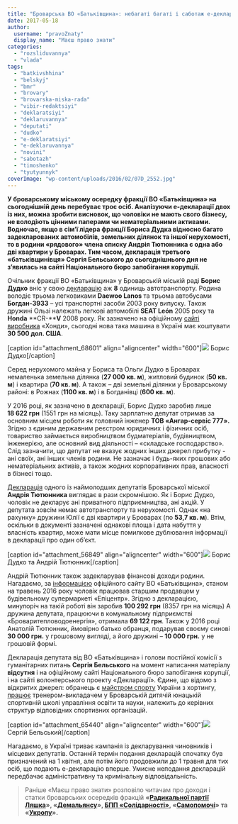 ```yaml
---
title: "Броварська ВО «Батьківщина»: небагаті багаті і саботаж е-декларування"
date: 2017-05-18
author: 
  username: "pravoZnaty"
  display_name: "Маєш право знати"
categories: 
  - "rozsliduvannya"
  - "vlada"
tags: 
  - "batkivshhina"
  - "belskyj"
  - "bmr"
  - "brovary"
  - "brovarska-miska-rada"
  - "vibir-redaktsiyi"
  - "deklaratsiyi"
  - "deklaruvannya"
  - "deputati"
  - "dudko"
  - "e-deklaratsiyi"
  - "e-deklaruvannya"
  - "novini"
  - "sabotazh"
  - "timoshenko"
  - "tyutyunnyk"
coverImage: "wp-content/uploads/2016/02/07D_2552.jpg"
---
```


**У броварському міському осередку фракції ВО «Батьківщина» на сьогоднішній день перебуває троє осіб. Аналізуючи е-декларації двох із них, можна зробити висновок, що чоловіки не мають свого бізнесу, не володіють цінними паперами чи нематеріальними активами. Водночас, якщо в сім’ї лідера фракції Бориса Дудка відносно багато задекларованих автомобілів, земельних ділянок та іншої нерухомості, то в родини «рядового» члена списку Андрія Тютюнника є одна або дві квартири у Броварах. Тим часом, декларація третього «батьківщинівця» Сергія Бельського до сьогоднішнього дня не з’явилась на сайті Національного бюро запобігання корупції.**

Очільник фракції ВО «Батьківщина» у Броварській міській раді **Борис Дудко** вніс у свою [декларацію](https://public.nazk.gov.ua/declaration/a61779bb-574d-4dbd-9465-5d9727b58788) аж **8** одиниць автотранспорту. Родина володіє трьома легковиками **Daewoo Lanos** та трьома автобусами **Богдан-3933** – усі транспортні засоби 2003 року випуску. Також дружині Ользі належать легкові автомобілі **SEAT León** 2005 року та **Honda** **CR-****V** 2008 року. Як зазначено на офіційному [сайті виробника](https://honda.ua/ua/cars/honda_crv_2015/opisanie_modeli/) «Хонди», сьогодні нова така машина в Україні має коштувати **30 500 дол. США**.

\[caption id="attachment\_68601" align="aligncenter" width="600"\][![](https://mpz.brovary.org/wp-content/uploads/2017/04/2-1.jpg)](https://mpz.brovary.org/wp-content/uploads/2017/04/2-1.jpg) Борис Дудко\[/caption\]

Серед нерухомого майна у Бориса та Ольги Дудко в Броварах немаленька земельна ділянка (**27 000 кв. м**), житловий будинок (**50 кв. м**) і квартира (**70 кв. м**). А також – дві земельні ділянки у Броварському районі: в Рожнах (**1100 кв. м**) і в Богданівці (**600 кв. м**).

У 2016 році, як зазначено в декларації, Борис Дудко заробив лише **18 622 грн** (1551 грн на місяць). Таку зарплатню депутат отримав за основним місцем роботи як головний інженер **ТОВ «Ангар-сервіс 777».** Згідно з єдиним державним реєстром юридичних і фізичних осіб, товариство займається виробництвом будматеріалів, будівництвом, інженерією, але основний вид діяльності – «складське господарство». Слід зазначити, що депутат не вказує жодних інших джерел прибутку - ані своїх, ані інших членів родини. Не зазначає і будь-яких грошових або нематеріальних активів, а також жодних корпоративних прав, власності в бізнесі тощо.

[Декларація](https://public.nazk.gov.ua/declaration/6cc6e508-3447-4eec-b713-1b7615b0fbb1) одного із наймолодших депутатів Броварської міської **Андрія Тютюнника** виглядає в рази скромнішою. Як і Борис Дудко, чоловік не декларує ані приватного підприємництва, ані акцій. У депутата зовсім немає автотранспорту та нерухомості. Однак «на рахунку» дружини Юлії є дві квартири у Броварах (по **53,7 кв. м**). Втім, оскільки в документі зазначені однакові площа і дата набуття у власність квартир, може мати місце помилкове дублювання інформації в декларації про один об’єкт.

\[caption id="attachment\_56849" align="aligncenter" width="600"\][![](https://mpz.brovary.org/wp-content/uploads/2016/06/sesiya-19.jpg)](https://mpz.brovary.org/wp-content/uploads/2016/06/sesiya-19.jpg) Борис Дудко та Андрій Тютюнник\[/caption\]

Андрій Тютюнник також задекларував фінансові доходи родини. Нагадаємо, за [інформацією](https://mpz.brovary.org/u-brovarskij-miskij-radi-z-yavyvsya-novyj-deputat-vid-batkivshhyny/) офіційного сайту ВО «Батьківщина», станом на травень 2016 року чоловік працював старшим продавцем у будівельному супермаркеті «Епіцентр». Згідно з декларацією, минулоріч на такій роботі він заробив **100 292 грн** (8357 грн на місяць) А дружина депутата, працюючи в комунальному підприємстві «Броваритепловодоенергія», отримала **69 122 грн**. Також у 2016 році Анатолій Тютюнник, ймовірно батько обранця, подарував своєму синові **30 000 грн.** у грошовому вигляді, а його дружині – **10 000 грн.** у не грошовій формі.

Декларація депутата від ВО «Батьківщина» і голови постійної комісії з гуманітарних питань **Сергія Бельського** на момент написання матеріалу **відсутня** і на офіційному сайті Національного бюро запобігання корупції, і на сайті волонтерського проекту «Декларації». Єдине, що відомо з відкритих джерел: обранець є [майстром спорту](http://horting.org.ua/node/40410) України з хортингу, [працює](http://brovary-rada.gov.ua/content/deputatskiy-korpus.html) тренером-викладачем у Броварській дитячій юнацькій спортивній школі управління освіти та науки, належить до керівних структур відповідних спортивних організацій.

\[caption id="attachment\_65440" align="aligncenter" width="600"\][![](https://mpz.brovary.org/wp-content/uploads/2017/01/24-pozachergova-sesiya-BMR_00104.jpg)](https://mpz.brovary.org/wp-content/uploads/2017/01/24-pozachergova-sesiya-BMR_00104.jpg) Сергій Бельський\[/caption\]

Нагадаємо, в Україні триває кампанія із декларування чиновників і місцевих депутатів. Останній термін подання декларацій спочатку був призначений на 1 квітня, але потім його продовжили до 1 травня для тих осіб, що подають е-декларацію вперше. Умисне неподання декларацій передбачає адміністративну та кримінальну відповідальність.

> Раніше «Маєш право знати» розповіло читачам про доходи і статки броварських осередків фракцій **«[Радикальної партії Ляшка](https://mpz.brovary.org/e-deklaruvannya-blysk-zlydni-brovarskoyi-fraktsiyi-radykalna-partiya-lyashka/)», «[Демальянсу](https://mpz.brovary.org/e-deklaruvannya-shho-zaroblyayut-brovarski-demalyansivtsi/)», [БПП «Солідарності»](https://mpz.brovary.org/e-deklaratsiyi-fraktsiyi-bpp-uspishni-pidpryyemtsi-ta-nebagati-pensionery/), «[Самопомочі](https://mpz.brovary.org/e-deklaruvannya-brovarska-fraktsiya-samopomich-obyednala-pidpryyemtsiv/)» та «[Укропу](https://mpz.brovary.org/e-deklaratsiyi-brovarskogo-ukropu-torgivlya-palnym-avtoperevezennya-budivnytstvo/)».**
